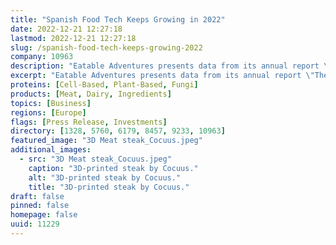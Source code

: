 ```yaml
---
title: "Spanish Food Tech Keeps Growing in 2022"
date: 2022-12-21 12:27:18
lastmod: 2022-12-21 12:27:18
slug: /spanish-food-tech-keeps-growing-2022
company: 10963
description: "Eatable Adventures presents data from its annual report \"The State of Foodtech in Spain 2022\""
excerpt: "Eatable Adventures presents data from its annual report \"The State of Foodtech in Spain 2022\""
proteins: [Cell-Based, Plant-Based, Fungi]
products: [Meat, Dairy, Ingredients]
topics: [Business]
regions: [Europe]
flags: [Press Release, Investments]
directory: [1328, 5760, 6179, 8457, 9233, 10963]
featured_image: "3D Meat steak_Cocuus.jpeg"
additional_images:
  - src: "3D Meat steak_Cocuus.jpeg"
    caption: "3D-printed steak by Cocuus."
    alt: "3D-printed steak by Cocuus."
    title: "3D-printed steak by Cocuus."
draft: false
pinned: false
homepage: false
uuid: 11229
---
```

